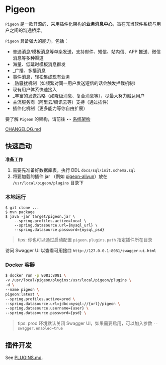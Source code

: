 # Pigeon

`Pigeon` 是一款开源的、采用插件化架构的**业务消息中心**，旨在充当软件系统与用户之间的沟通桥梁。

`Pigeon` 具备强大的能力，包括：
- 普通消息/模板消息等单条发送，支持邮件、短信、站内信、APP 推送、微信消息等多种渠道
- 海量、低延时模板消息群发
- _广播、多播消息
- 事件消息，轻松集成现有业务
- _防骚扰机制（如频繁对同一用户发送短信的话会触发拦截机制）
- 现有用户体系快速接入
- _丰富的发送策略（如降级消息、复合消息等），尽最大努力触达用户
- 主流服务商（阿里云/腾讯云等）支持（通过插件）
- 插件化机制（更多能力等你自由扩展）

要了解 `Pigeon` 的架构，请前往 ‣‣ [系统架构](docs/Arch.md)

[CHANGELOG.md](./CHANGELOG.md)

## 快速启动

**准备工作**

1. 需要先准备好数据库表，执行 DDL `docs/sql/init.schema.sql`
2. 将要加载的插件 jar （例如 [pigeon-aliyun](https://github.com/pigeon-cp/pigeon-aliyun)）放在 `/usr/local/pigeon/plugins` 目录下

### 本地运行

```shell
$ git clone ...
$ mvn package
$ java -jar target/pigeon.jar \
    --spring.profiles.active=local \
    --spring.datasource.url={mysql_url} \
    --spring.datasource.password={mysql_psd}
```

> tips: 你也可以通过启动配置 `pigeon.plugins.path` 指定插件所在目录

访问 Swagger UI 以查看可用接口 `http://127.0.0.1:8081/swagger-ui.html`

### Docker 容器

```bash
$ docker run -p 8081:8081 \
-v /usr/local/pigeon/plugins:/usr/local/pigeon/plugins \
-d \
--name pigeon \
pigeon:latest \
--spring.profiles.active=prod \
--spring.datasource.url=jdbc:mysql://{url}/pigeon \
--spring.datasource.username={user} \
--spring.datasource.password={psd} \
```

> tips: prod 环境默认关闭 Swagger UI，如果需要启用，可以加入参数 `--swagger.enabled=true`

## 插件开发

See [PLUGINS.md](./PLUGINS.md).


